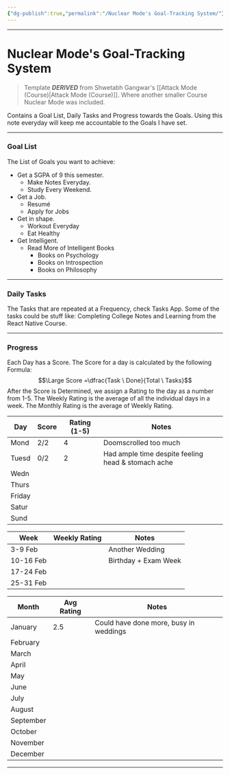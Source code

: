 ```yaml
---
{"dg-publish":true,"permalink":"/Nuclear Mode's Goal-Tracking System/"}
---
```



---
# Nuclear Mode's Goal-Tracking System
> Template ***DERIVED*** from Shwetabh Gangwar's [[Attack Mode (Course)\|Attack Mode (Course)]]. Where another smaller Course Nuclear Mode was included.

Contains a Goal List, Daily Tasks and Progress towards the Goals.
Using this note everyday will keep me accountable to the Goals I have set.

---
### Goal List
The List of Goals you want to achieve:
- Get a SGPA of 9 this semester.
	- Make Notes Everyday.
	- Study Every Weekend.
- Get a Job.
	- Resumé
	- Apply for Jobs
- Get in shape.
	- Workout Everyday
	- Eat Healthy
- Get Intelligent.
	- Read More of Intelligent Books
		- Books on Psychology
		- Books on Introspection
		- Books on Philosophy

---
### Daily Tasks
The Tasks that are repeated at a Frequency, check Tasks App. Some of the tasks could be stuff like: Completing College Notes and Learning from the React Native Course.

---
### Progress
Each Day has a Score. The Score for a day is calculated by the following Formula:
$$\Large Score =\dfrac{Task \ Done}{Total \ Tasks}$$
After the Score is Determined, we assign a Rating to the day as a number from 1-5.
The Weekly Rating is the average of all the individual days in a week. The Monthly Rating is the average of Weekly Rating.

| Day    | Score | Rating (1-5) | Notes                                              |
| ------ | ----- | ------------ | -------------------------------------------------- |
| Mond   | 2/2   | 4            | Doomscrolled too much                              |
| Tuesd  | 0/2   | 2            | Had ample time despite feeling head & stomach ache |
| Wedn   |       |              |                                                    |
| Thurs  |       |              |                                                    |
| Friday |       |              |                                                    |
| Satur  |       |              |                                                    |
| Sund   |       |              |                                                    |


| Week      | Weekly Rating | Notes                |
| --------- | ------------- | -------------------- |
| 3-9 Feb   |               | Another Wedding      |
| 10-16 Feb |               | Birthday + Exam Week |
| 17-24 Feb |               |                      |
| 25-31 Feb |               |                      |

| Month     | Avg Rating | Notes                                  |
| --------- | ---------- | -------------------------------------- |
| January   | 2.5        | Could have done more, busy in weddings |
| February  |            |                                        |
| March     |            |                                        |
| April     |            |                                        |
| May       |            |                                        |
| June      |            |                                        |
| July      |            |                                        |
| August    |            |                                        |
| September |            |                                        |
| October   |            |                                        |
| November  |            |                                        |
| December  |            |                                        |

---